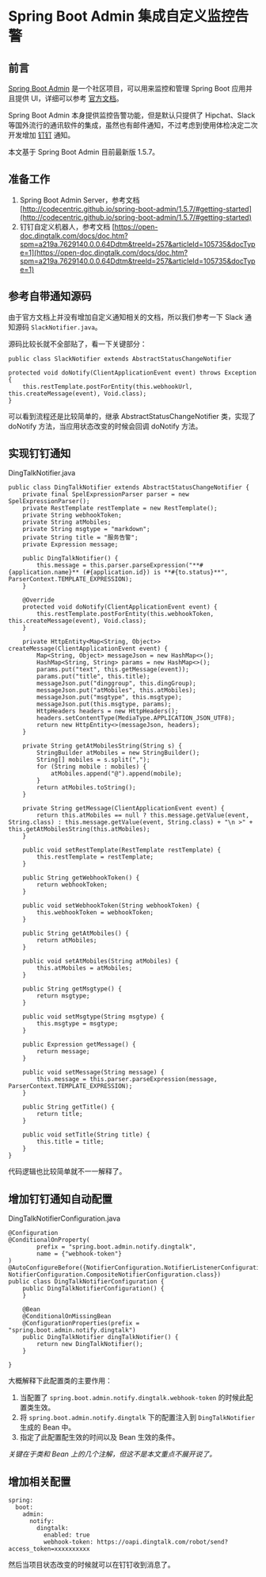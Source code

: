# Spring Boot Admin 集成自定义监控告警
## 前言
[Spring Boot Admin](https://github.com/codecentric/spring-boot-admin) 是一个社区项目，可以用来监控和管理 Spring Boot 应用并且提供 UI，详细可以参考 [官方文档](http://codecentric.github.io/spring-boot-admin/1.5.7/#getting-started)。

Spring Boot Admin 本身提供监控告警功能，但是默认只提供了 Hipchat、Slack 等国外流行的通讯软件的集成，虽然也有邮件通知，不过考虑到使用体检决定二次开发增加 [钉钉](https://www.dingtalk.com) 通知。

本文基于 Spring Boot Admin 目前最新版 1.5.7。

## 准备工作
1. Spring Boot Admin Server，参考文档 [http://codecentric.github.io/spring-boot-admin/1.5.7/#getting-started](http://codecentric.github.io/spring-boot-admin/1.5.7/#getting-started)
2. 钉钉自定义机器人，参考文档 [https://open-doc.dingtalk.com/docs/doc.htm?spm=a219a.7629140.0.0.64Ddtm&treeId=257&articleId=105735&docType=1](https://open-doc.dingtalk.com/docs/doc.htm?spm=a219a.7629140.0.0.64Ddtm&treeId=257&articleId=105735&docType=1)

## 参考自带通知源码
由于官方文档上并没有增加自定义通知相关的文档，所以我们参考一下 Slack 通知源码 `SlackNotifier.java`。

源码比较长就不全部贴了，看一下关键部分：
```
public class SlackNotifier extends AbstractStatusChangeNotifier
```
```
protected void doNotify(ClientApplicationEvent event) throws Exception {
    this.restTemplate.postForEntity(this.webhookUrl, this.createMessage(event), Void.class);
}
```
可以看到流程还是比较简单的，继承 AbstractStatusChangeNotifier 类，实现了 doNotify 方法，当应用状态改变的时候会回调 doNotify 方法。
## 实现钉钉通知
DingTalkNotifier.java
```
public class DingTalkNotifier extends AbstractStatusChangeNotifier {
    private final SpelExpressionParser parser = new SpelExpressionParser();
    private RestTemplate restTemplate = new RestTemplate();
    private String webhookToken;
    private String atMobiles;
    private String msgtype = "markdown";
    private String title = "服务告警";
    private Expression message;

    public DingTalkNotifier() {
        this.message = this.parser.parseExpression("**#{application.name}** (#{application.id}) is **#{to.status}**", ParserContext.TEMPLATE_EXPRESSION);
    }

    @Override
    protected void doNotify(ClientApplicationEvent event) {
        this.restTemplate.postForEntity(this.webhookToken, this.createMessage(event), Void.class);
    }

    private HttpEntity<Map<String, Object>> createMessage(ClientApplicationEvent event) {
        Map<String, Object> messageJson = new HashMap<>();
        HashMap<String, String> params = new HashMap<>();
        params.put("text", this.getMessage(event));
        params.put("title", this.title);
        messageJson.put("dinggroup", this.dingGroup);
        messageJson.put("atMobiles", this.atMobiles);
        messageJson.put("msgtype", this.msgtype);
        messageJson.put(this.msgtype, params);
        HttpHeaders headers = new HttpHeaders();
        headers.setContentType(MediaType.APPLICATION_JSON_UTF8);
        return new HttpEntity<>(messageJson, headers);
    }

    private String getAtMobilesString(String s) {
        StringBuilder atMobiles = new StringBuilder();
        String[] mobiles = s.split(",");
        for (String mobile : mobiles) {
            atMobiles.append("@").append(mobile);
        }
        return atMobiles.toString();
    }

    private String getMessage(ClientApplicationEvent event) {
        return this.atMobiles == null ? this.message.getValue(event, String.class) : this.message.getValue(event, String.class) + "\n >" + this.getAtMobilesString(this.atMobiles);
    }

    public void setRestTemplate(RestTemplate restTemplate) {
        this.restTemplate = restTemplate;
    }

    public String getWebhookToken() {
        return webhookToken;
    }

    public void setWebhookToken(String webhookToken) {
        this.webhookToken = webhookToken;
    }

    public String getAtMobiles() {
        return atMobiles;
    }

    public void setAtMobiles(String atMobiles) {
        this.atMobiles = atMobiles;
    }

    public String getMsgtype() {
        return msgtype;
    }

    public void setMsgtype(String msgtype) {
        this.msgtype = msgtype;
    }

    public Expression getMessage() {
        return message;
    }

    public void setMessage(String message) {
        this.message = this.parser.parseExpression(message, ParserContext.TEMPLATE_EXPRESSION);
    }

    public String getTitle() {
        return title;
    }

    public void setTitle(String title) {
        this.title = title;
    }
}
```
代码逻辑也比较简单就不一一解释了。
## 增加钉钉通知自动配置
DingTalkNotifierConfiguration.java
```
@Configuration
@ConditionalOnProperty(
        prefix = "spring.boot.admin.notify.dingtalk",
        name = {"webhook-token"}
)
@AutoConfigureBefore({NotifierConfiguration.NotifierListenerConfiguration.class, NotifierConfiguration.CompositeNotifierConfiguration.class})
public class DingTalkNotifierConfiguration {
    public DingTalkNotifierConfiguration() {
    }

    @Bean
    @ConditionalOnMissingBean
    @ConfigurationProperties(prefix = "spring.boot.admin.notify.dingtalk")
    public DingTalkNotifier dingTalkNotifier() {
        return new DingTalkNotifier();
    }

}

```
大概解释下此配置类的主要作用：
1. 当配置了 `spring.boot.admin.notify.dingtalk.webhook-token` 的时候此配置类生效。
2. 将 `spring.boot.admin.notify.dingtalk` 下的配置注入到 `DingTalkNotifier` 生成的 Bean 中。
3. 指定了此配置配生效的时间以及 Bean 生效的条件。

*关键在于类和 Bean 上的几个注解，但这不是本文重点不展开说了。*
## 增加相关配置
```
spring:
  boot:
    admin:
      notify:
        dingtalk:
          enabled: true
          webhook-token: https://oapi.dingtalk.com/robot/send?access_token=xxxxxxxxxx

```

然后当项目状态改变的时候就可以在钉钉收到消息了。